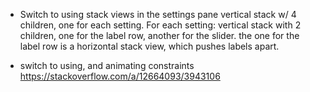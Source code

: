 - Switch to using stack views in the settings pane
vertical stack w/ 4 children, one for each setting. For each setting:
  vertical stack with 2 children, one for the label row, another for the slider.
    the one for the label row is a horizontal stack view, which pushes labels apart.

- switch to using, and animating constraints
https://stackoverflow.com/a/12664093/3943106
